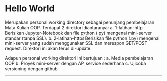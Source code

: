 # Hello World

Merupakan personal working directory sebagai penunjang pembelajaran Mata Kuliah OOP. Terdapat 2 direktori diantaranya:
a. 1-latihan-http
  Berisikan Jupyter-Notebook dan file python (.py) mengenai mini-server standar (tanpa SSL).
b. 2-latihan-https
  Berisikan file python (.py) mengenai mini-server yang sudah menggunakan SSL dan merespon GET/POST request. Direktori ini akan terus di-update.

Adapun personal working direktori ini bertujuan :
a. Media pembelajaran OOP
b. Proyek mini-server dengan API service sederhana
c. Ujicoba versioning dengan github

-------
